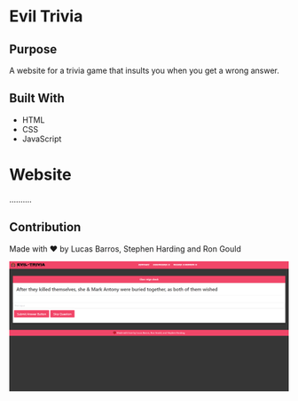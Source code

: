 # Evil Trivia

## Purpose

A website for a trivia game that insults you when you get a wrong answer.

## Built With

- HTML
- CSS
- JavaScript

# Website

..........

## Contribution

Made with ❤️ by Lucas Barros, Stephen Harding and Ron Gould


![to be decided](assets/images/screenshot.png)
